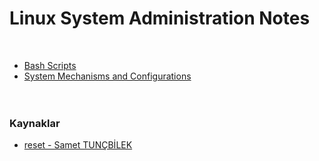 <h1> Linux System Administration Notes </h1>
</br>

* [Bash Scripts](https://github.com/MFIRoadMap/System-Administration-Notes/tree/main/Linux/Bash%20Scripts)
* [System Mechanisms and Configurations](https://github.com/MFIRoadMap/System-Administration-Notes/tree/main/Linux/System%20Mechanisms%20and%20Configurations)
<br><br><br>

### Kaynaklar
* [reset - Samet TUNÇBİLEK](https://www.youtube.com/playlist?list=PLx9CclV47ioisqadjdVI1lTV5sEG9D2WI)


